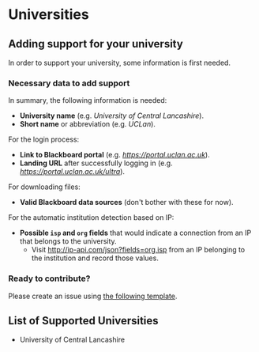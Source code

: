 # Universities



## Adding support for your university

In order to support your university, some information is first needed.



### Necessary data to add support

In summary, the following information is needed:

- **University name** (e.g. *University of Central Lancashire*).
- **Short name** or abbreviation (e.g. *UCLan*).



For the login process:

- **Link to Blackboard portal** (e.g. *https://portal.uclan.ac.uk*).
- **Landing URL** after successfully logging in (e.g. *https://portal.uclan.ac.uk/ultra*).



For downloading files:

- **Valid Blackboard data sources** (don't bother with these for now).



For the automatic institution detection based on IP:

- **Possible `isp` and `org` fields** that would indicate a connection from an IP that belongs to the university.
   - Visit http://ip-api.com/json?fields=org,isp from an IP belonging to the institution and record those values.




### Ready to contribute?

Please create an issue using [the following template][support-issue].



## List of Supported Universities

- University of Central Lancashire




[querySelector]: https://developer.mozilla.org/en-US/docs/Web/API/Document/querySelector
[support-issue]: #todo
[login-issue]: #todo
